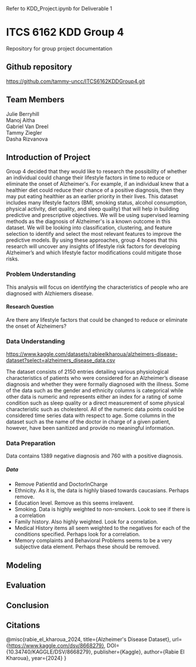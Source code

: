Refer to KDD_Project.ipynb for Deliverable 1


# ITCS 6162 KDD Group 4
Repository for group project documentation

## Github repository
https://github.com/tammy-uncc/ITCS6162KDDGroup4.git

## Team Members
Julie Berryhill<br>
Manoj Aitha<br>
Gabriel Van Dreel<br>
Tammy Ziegler<br>
Dasha Rizvanova<br>


## Introduction of Project
Group 4 decided that they would like to research the possibility of whether an individual could change their lifestyle factors in time to reduce or eliminate the onset of Alzheimer's. For example, if an individual knew that a healthier diet could reduce their chance of a positive diagnosis, then they may put eating healthier as an earlier priority in their lives. This dataset includes many lifestyle factors (BMI, smoking status, alcohol consumption, physical activity, diet quality, and sleep quality) that will help in building predictive and prescriptive objectives.
We will be using supervised learning methods as the diagnosis of Alzheimer's is a known outcome in this dataset. We will be looking into classification, clustering, and feature selection to identify and select the most relevant features to improve the predictive models. By using these approaches, group 4 hopes that this research will uncover any insights of lifestyle risk factors for developing Alzheimer’s and which lifestyle factor modifications could mitigate those risks.

### Problem Understanding
This analysis will focus on identifying the characteristics of people who are diagnosed with Alzhiemers disease.

#### Research Question
Are there any lifestyle factors that could be changed to reduce or eliminate the onset of Alzheimers?

### Data Understanding
https://www.kaggle.com/datasets/rabieelkharoua/alzheimers-disease-dataset?select=alzheimers_disease_data.csv

The dataset consists of 2150 entries detailing various physiological characteristics of patients who were considered for an Alzheimer’s disease diagnosis and whether they were formally diagnosed with the illness. Some of the data such as the gender and ethnicity columns is categorical while other data is numeric and represents either an index for a rating of some condition such as sleep quality or a direct measurement of some physical characteristic such as cholesterol. All of the numeric data points could be considered time series data with respect to age. Some columns in the dataset such as the name of the doctor in charge of a given patient, however, have been sanitized and provide no meaningful information.

### Data Preparation
Data contains 1389 negative diagnosis and 760 with a positive diagnosis.

##### Data  
- Remove PatientId and DoctorInCharge
- Ethnicity.  As it is, the data is highly biased towards caucasians.  Perhaps remove.
- Education level.  Remove as this seems irrelavent.  
- Smoking.  Data is highly weighted to non-smokers. Look to see if there is a correlation
- Family history. Also highly weighted.  Look for a correlation.
- Medical History items all seem weighted to the negatives for each of the conditions specified.  Perhaps look for a correlation.
- Memory complaints and Behavioral Problems seems to be a very subjective data element. Perhaps these should be removed.

## Modeling

## Evaluation

## Conclusion

## Citations
@misc{rabie_el_kharoua_2024,
title={Alzheimer's Disease Dataset},
url={https://www.kaggle.com/dsv/8668279},
DOI={10.34740/KAGGLE/DSV/8668279},
publisher={Kaggle},
author={Rabie El Kharoua},
year={2024}
}
